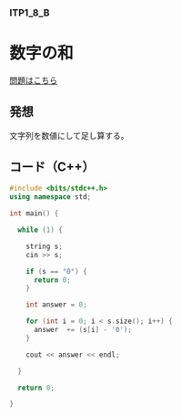 ### ITP1_8_B

# 数字の和

  [問題はこちら](https://onlinejudge.u-aizu.ac.jp/courses/lesson/2/ITP1/8/ITP1_8_B)


## 発想

  文字列を数値にして足し算する。<br>


## コード（C++）

```cpp
#include <bits/stdc++.h>
using namespace std;

int main() {

  while (1) {

    string s;
    cin >> s;

    if (s == "0") {
      return 0;
    }

    int answer = 0;

    for (int i = 0; i < s.size(); i++) {
      answer  += (s[i] - '0');
    }

    cout << answer << endl;

  }

  return 0;

}
```
